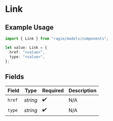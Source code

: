 # Link

## Example Usage

```typescript
import { Link } from "ragie/models/components";

let value: Link = {
  href: "<value>",
  type: "<value>",
};
```

## Fields

| Field              | Type               | Required           | Description        |
| ------------------ | ------------------ | ------------------ | ------------------ |
| `href`             | *string*           | :heavy_check_mark: | N/A                |
| `type`             | *string*           | :heavy_check_mark: | N/A                |
